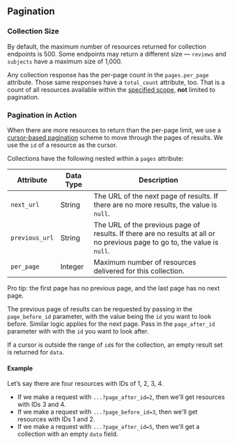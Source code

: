 ## Pagination

### Collection Size

By default, the maximum number of resources returned for collection endpoints is 500. Some endpoints may return a different size — `reviews` and `subjects` have a maximum size of 1,000.

Any collection response has the per-page count in the `pages.per_page` attribute. Those same responses have a `total_count` attribute, too. That is a count of all resources available within the [specified scope](#filters), **not** limited to pagination.

### Pagination in Action

When there are more resources to return than the per-page limit, we use a [cursor-based pagination](https://www.sitepoint.com/paginating-real-time-data-cursor-based-pagination/) scheme to move through the pages of results. We use the `id` of a resource as the cursor.

Collections have the following nested within a `pages` attribute:

Attribute | Data Type | Description
--------- | --- | -----------
`next_url` | String | The URL of the next page of results. If there are no more results, the value is `null`.
`previous_url` | String | The URL of the previous page of results. If there are no results at all or no previous page to go to, the value is `null`.
`per_page` | Integer | Maximum number of resources delivered for this collection.

<aside class="notice">
Pro tip: the first page has no previous page, and the last page has no next page.
</aside>

The previous page of results can be requested by passing in the `page_before_id` parameter, with the value being the `id` you want to look before. Similar logic applies for the next page. Pass in the `page_after_id` parameter with with the `id` you want to look after.

If a cursor is outside the range of `id`s for the collection, an empty result set is returned for `data`.

#### Example

Let’s say there are four resources with IDs of 1, 2, 3, 4.

* If we make a request with `...?page_after_id=2`, then we'll get resources with IDs&nbsp;3&nbsp;and&nbsp;4.
* If we make a request with `...?page_before_id=3`, then we'll get resources with IDs&nbsp;1&nbsp;and&nbsp;2.
* If we make a request with `...?page_after_id=5`, then we'll get a collection with an empty&nbsp;`data`&nbsp;field.
